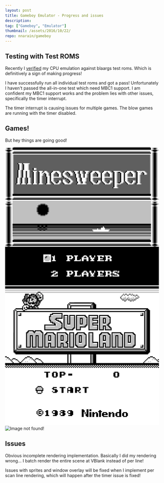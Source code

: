 ```yaml
---
layout: post
title: Gameboy Emulator - Progress and issues
description:
tag: ["Gameboy", "Emulator"]
thumbnail: /assets/2016/10/22/
repo: nnarain/gameboy
---
```


Testing with Test ROMS
----------------------

Recently I [verified](https://github.com/nnarain/gameboy/issues/52) my CPU emulation against blaargs test roms. Which is definitively a sign of making progress!

I have successfully run all individual test roms and got a pass! Unfortunately I haven't passed the all-in-one test which need MBC1 support. I am confident my MBC1 support works and the problem lies with other issues, specifically the timer interrupt.

The timer interrupt is causing issues for multiple games. The blow games are running with the timer disabled.

Games!
------

But hey things are going good!

![Image not found!](/assets/2016/10/22/minesweeper.gif)
![Image not found!](/assets/2016/10/22/mario.gif)
![Image not found!](/assets/2016/10/22/kirby.gif)


Issues
------

Obvious incomplete rendering implementation. Basically I did my rendering wrong... I batch render the entire scene at VBlank instead of per line!

Issues with sprites and window overlay will be fixed when I implement per scan line rendering, which will happen after the timer issue is fixed!
